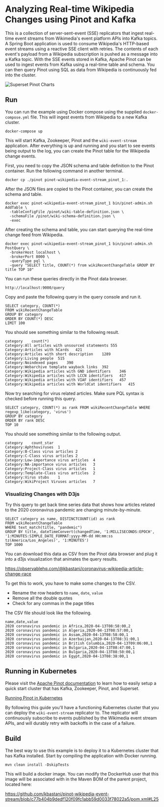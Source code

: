 # Analyzing Real-time Wikipedia Changes using Pinot and Kafka

This is a collection of server-sent-event (SSE) replicators that ingest real-time event streams from Wikimedia's event platform APIs into Kafka topics. A Spring Boot application is used to consume Wikipedia's HTTP-based event streams using a reactive SSE client with retries. The contents of each event's payload from a Wikipedia subscription is pushed as a message into a Kafka topic. With the SSE events stored in Kafka, Apache Pinot can be used to ingest events from Kafka using a real-time table and schema. You can then query Pinot using SQL as data from Wikipedia is continuously fed into the cluster.

![Superset Pinot Charts](https://i.imgur.com/py4mllo.png)

## Run

You can run the example using Docker compose using the supplied `docker-compose.yml` file. This will ingest events from Wikipedia to a new Kafka cluster.

    docker-compose up

This will start Kafka, Zookeeper, Pinot and the `wiki-event-stream` application. After everything is up and running and you start to see events being output to the log, you can create the Pinot table for the Wikipedia change events.

First, you need to copy the JSON schema and table definition to the Pinot container. Run the following command in another terminal.

    docker cp ./pinot pinot-wikipedia-event-stream_pinot_1:.

After the JSON files are copied to the Pinot container, you can create the schema and table.

    docker exec pinot-wikipedia-event-stream_pinot_1 bin/pinot-admin.sh AddTable \
      -tableConfigFile /pinot/wiki-table-definition.json \
      -schemaFile /pinot/wiki-schema-definition.json \
      -exec

After creating the schema and table, you can start querying the real-time change feed from Wikipedia.

    docker exec pinot-wikipedia-event-stream_pinot_1 bin/pinot-admin.sh PostQuery \
      -brokerHost localhost \
      -brokerPort 8000 \
      -queryType pql \
      -query "SELECT title, COUNT(*) from wikiRecentChangeTable GROUP BY title TOP 10"

You can run these queries directly in the Pinot data browser.

    http://localhost:9000/query

Copy and paste the following query in the query console and run it.

    SELECT category, COUNT(*)
    FROM wikiRecentChangeTable
    GROUP BY category
    ORDER BY COUNT(*) DESC
    LIMIT 100
   
You should see something similar to the following result.

    category	count(*)
    Category:All articles with unsourced statements	555
    Category:Articles with hCards	421
    Category:Articles with short description	1289
    Category:Living people	515
    Category:Noindexed pages	390
    Category:Webarchive template wayback links	392
    Category:Wikipedia articles with GND identifiers	346
    Category:Wikipedia articles with LCCN identifiers	417
    Category:Wikipedia articles with VIAF identifiers	457
    Category:Wikipedia articles with WorldCat identifiers	415

Now try searching for virus related articles. Make sure PQL syntax is checked before running this query.

    SELECT category, COUNT(*) as rank FROM wikiRecentChangeTable WHERE regexp_like(category, 'virus')
    GROUP BY category
    ORDER BY rank DESC
    TOP 10

You should see something similar to the following output.

    category	count_star
    Category:Aphthoviruses	1
    Category:B-Class virus articles	2
    Category:C-Class virus articles	2
    Category:Low-importance virus articles	4
    Category:NA-importance virus articles	3
    Category:Project-Class virus articles	1
    Category:Template-Class virus articles	2
    Category:Virus stubs	1
    Category:WikiProject Viruses articles	7

### Visualizing Changes with D3js

Try this query to get back time series data that shows how articles related to the 2020 coronavirus pandemic are changing minute-by-minute.

    SELECT category as name, DISTINCTCOUNT(id) as rank
    FROM wikiRecentChangeTable
    WHERE text_match(title, "pandemic")
    GROUP BY title, dateTimeConvert(changedTime, '1:MILLISECONDS:EPOCH', '1:MINUTES:SIMPLE_DATE_FORMAT:yyyy-MM-dd HH:mm:ss tz(America/Los_Angeles)', '1:MINUTES')
    TOP 1000

You can download this data as CSV from the Pinot data browser and plug it into a d3js visualization that animates the query results.

https://observablehq.com/@kbastani/coronavirus-wikipedia-article-change-race

To get this to work, you have to make some changes to the CSV.

- Rename the row headers to `name`, `date`, `value`
- Remove all the double quotes
- Check for any commas in the page titles

The CSV file should look like the following.

    name,date,value
    2020 coronavirus pandemic in Africa,2020-04-13T08:58:00,2
    2020 coronavirus pandemic in Algeria,2020-04-13T08:57:00,1
    2020 coronavirus pandemic in Assam,2020-04-13T08:58:00,1
    2020 coronavirus pandemic in Azerbaijan,2020-04-13T08:31:00,1
    2020 coronavirus pandemic in British Columbia,2020-04-13T09:06:00,1
    2020 coronavirus pandemic in Bulgaria,2020-04-13T08:47:00,1
    2020 coronavirus pandemic in Bulgaria,2020-04-13T08:50:00,1
    2020 coronavirus pandemic in Egypt,2020-04-13T08:38:00,1

## Running in Kubernetes

Please visit the [Apache Pinot documentation](http://docs.pinot.apache.org) to learn how to easily setup a quick start cluster that has Kafka, Zookeeper, Pinot, and Superset.

[Running Pinot in Kubernetes](https://docs.pinot.apache.org/getting-started/kubernetes-quickstart)

By following this guide you'll have a functioning Kubernetes cluster that you can deploy the `wiki-event-stream` replicator to. The replicator will continuously subscribe to events published by the Wikimedia event stream APIs, and will durably retry with backoffs in the case of a failure.

## Build

The best way to use this example is to deploy it to a Kubernetes cluster that has Kafka installed. Start by compiling the application with Docker running.

    mvn clean install -DskipTests

This will build a docker image. You can modify the DockerHub user that this image will be associated with in the Maven BOM of the parent project, located here:

https://github.com/kbastani/pinot-wikipedia-event-stream/blob/c77b404b9dedf120f09fc1abb59d0033f78022a5/pom.xml#L25
